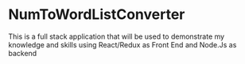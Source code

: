 # NumToWordListConverter
This is a full stack application that will be used to demonstrate my knowledge and skills using React/Redux as Front End and Node.Js as backend
